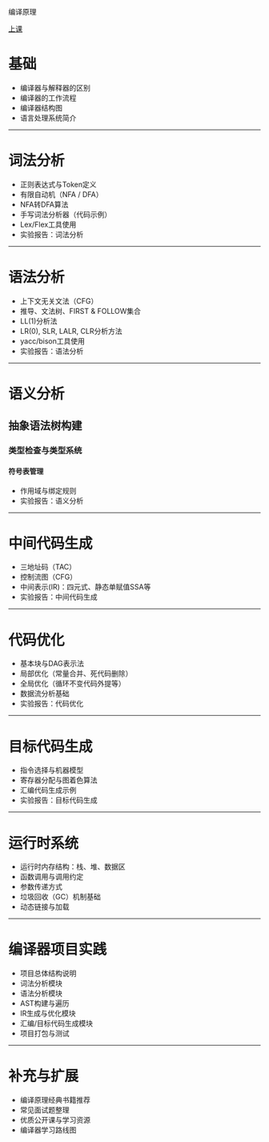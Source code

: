 编译原理

[上课](./class/class01.md)


# 基础

* 编译器与解释器的区别
* 编译器的工作流程
* 编译器结构图
* 语言处理系统简介

---

# 词法分析

* 正则表达式与Token定义
* 有限自动机（NFA / DFA）
* NFA转DFA算法
* 手写词法分析器（代码示例）
* Lex/Flex工具使用
* 实验报告：词法分析

---

# 语法分析

* 上下文无关文法（CFG）
* 推导、文法树、FIRST & FOLLOW集合
* LL(1)分析法
* LR(0), SLR, LALR, CLR分析方法
* yacc/bison工具使用
* 实验报告：语法分析

---

# 语义分析

## 抽象语法树构建


### 类型检查与类型系统
#### 符号表管理
* 作用域与绑定规则
* 实验报告：语义分析

---

# 中间代码生成

* 三地址码（TAC）
* 控制流图（CFG）
* 中间表示(IR)：四元式、静态单赋值SSA等
* 实验报告：中间代码生成

---

# 代码优化

* 基本块与DAG表示法
* 局部优化（常量合并、死代码删除）
* 全局优化（循环不变代码外提等）
* 数据流分析基础
* 实验报告：代码优化

---

# 目标代码生成

* 指令选择与机器模型
* 寄存器分配与图着色算法
* 汇编代码生成示例
* 实验报告：目标代码生成

---

# 运行时系统

* 运行时内存结构：栈、堆、数据区
* 函数调用与调用约定
* 参数传递方式
* 垃圾回收（GC）机制基础
* 动态链接与加载

---

# 编译器项目实践

* 项目总体结构说明
* 词法分析模块
* 语法分析模块
* AST构建与遍历
* IR生成与优化模块
* 汇编/目标代码生成模块
* 项目打包与测试

---

# 补充与扩展

* 编译原理经典书籍推荐
* 常见面试题整理
* 优质公开课与学习资源
* 编译器学习路线图

